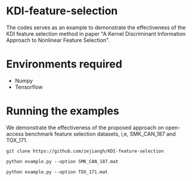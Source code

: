 # KDI-feature-selection

The codes serves as an example to demonstrate the effectiveness of the KDI feature selection method in paper "A Kernel Discriminant Information Approach to Nonlinear Feature Selection".

# Environments required

- Numpy
- Tensorflow


# Running the examples

We demonstrate the effectiveness of the proposed approach on open-access benchmark feature selection datasets, i,e, SMK_CAN_187 and TOX_171.

```shell
git clone https://github.com/zejiangh/KDI-feature-selection

python example.py --option SMK_CAN_187.mat

python example.py --option TOX_171.mat

```
